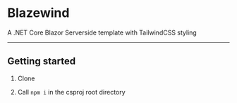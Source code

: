# Blazewind

A .NET Core Blazor Serverside template with TailwindCSS styling

---

## Getting started

1. Clone

2. Call `npm i` in the csproj root directory
